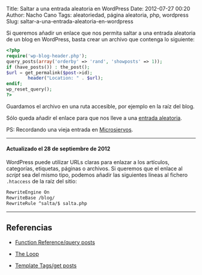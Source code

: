 Title: Saltar a una entrada aleatoria en WordPress
Date: 2012-07-27 00:20
Author: Nacho Cano
Tags: aleatoriedad, página aleatoria, php, wordpress
Slug: saltar-a-una-entrada-aleatoria-en-wordpress

Si queremos añadir un enlace que nos permita saltar a una entrada
aleatoria de un blog en WordPress, basta crear un archivo que contenga
lo siguiente:

```php
<?php
require('wp-blog-header.php');
query_posts(array('orderby' => 'rand', 'showposts' => 1));
if (have_posts()) : the_post();
$url = get_permalink($post->id);
        header("Location: " . $url);
endif;
wp_reset_query();
?>
```

Guardamos el archivo en una ruta accesible, por ejemplo en la raíz del
blog.

Sólo queda añadir el enlace para que nos lleve a una [entrada
aleatoria][].

PS: Recordando una vieja entrada en [Microsiervos][].

* * * * *

#### Actualizado el 28 de septiembre de 2012

WordPress puede utilizar URLs claras para enlazar a los artículos,
categorías, etiquetas, páginas o archivos. Si queremos que el enlace al
_script_ sea del mismo tipo, podemos añadir las siguientes líneas al
fichero `.htaccess` de la raíz del sitio:

```bash
RewriteEngine On
RewriteBase /blog/
RewriteRule ^salta/$ salta.php
```

* * * * *

Referencias
-----------

- [Function Reference/query posts][]
- [The Loop][]
- [Template Tags/get posts][]

  [Microsiervos]: http://www.microsiervos.com/archivo/general/salta.html
    "Microsiervos"
  [entrada aleatoria]: /salta/
    "Salta a una entrada aleatoria"
  [Function Reference/query posts]: http://codex.wordpress.org/Function_Reference/query_posts
    "Function Reference/query posts"
  [The Loop]: http://codex.wordpress.org/The_Loop
    "The Loop"
  [Template Tags/get posts]: https://codex.wordpress.org/Function_Reference/get_posts
    "Template Tags/get posts"
